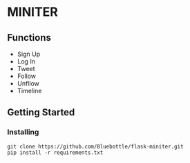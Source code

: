 # MINITER

## Functions
- Sign Up
- Log In
- Tweet
- Follow
- Unfllow
- Timeline

## Getting Started
### Installing
```
git clone https://github.com/8luebottle/flask-miniter.git
pip install -r requirements.txt
```
